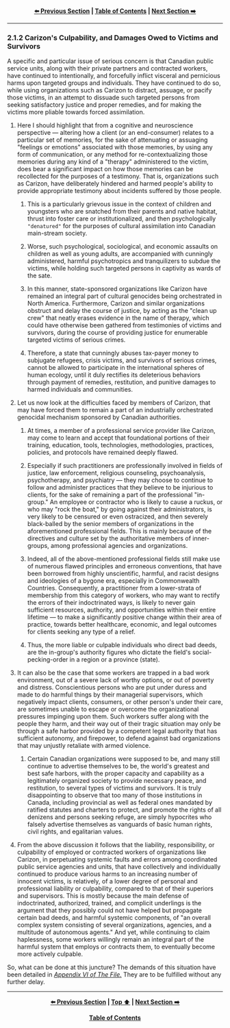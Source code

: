 <div align="center">
  
  **[:arrow_left: Previous Section][Prev] | [Table of Contents][TOC] | [Next Section :arrow_right:][Next]**
  
  [Prev]: ./02-1-1.md
  [Next]: ./02-2.md
  [TOC]: ./README.md#table-of-contents
  
</div>

---

### 2.1.2 Carizon's Culpability, and Damages Owed to Victims and Survivors

A specific and particular issue of serious concern is that Canadian public service units, along with their private partners and contracted workers, have continued to intentionally, and forcefully inflict visceral and pernicious harms upon targeted groups and individuals. They have continued to do so, while using organizations such as Carizon to distract, assuage, or pacify those victims, in an attempt to dissuade such targeted persons from seeking satisfactory justice and proper remedies, and for making the victims more pliable towards forced assimilation.

1. Here I should highlight that from a cognitive and neuroscience perspective — altering how a client (or an end-consumer) relates to a particular set of memories, for the sake of attenuating or assuaging "feelings or emotions" associated with those memories, by using any form of communication, or any method for re-contextualizing those memories during any kind of a "therapy" administered to the victim, does bear a significant impact on how those memories can be recollected for the purposes of a testimony. That is, organizations such as Carizon, have deliberately hindered and harmed people's ability to provide appropriate testimony about incidents suffered by those people. 

    1. This is a particularly grievous issue in the context of children and youngsters who are snatched from their parents and native habitat, thrust into foster care or institutionalized, and then psychologically `"denatured"` for the purposes of cultural assimilation into Canadian main-stream society. 

    1. Worse, such psychological, sociological, and economic assaults on children as well as young adults, are accompanied with cunningly administered, harmful psychotropics and tranquilizers to subdue the victims, while holding such targeted persons in captivity as wards of the sate. 

    1. In this manner, state-sponsored organizations like Carizon have remained an integral part of cultural genocides being orchestrated in North America. Furthermore, Carizon and similar organizations obstruct and delay the course of justice, by acting as the "clean up crew" that neatly erases evidence in the name of therapy, which could have otherwise been gathered from testimonies of victims and survivors, during the course of providing justice for enumerable targeted victims of serious crimes. 

    1. Therefore, a state that cunningly abuses tax-payer money to subjugate refugees, crisis victims, and survivors of serious crimes, cannot be allowed to participate in the international spheres of human ecology, until it duly rectifies its deleterious behaviors through payment of remedies, restitution, and punitive damages to harmed individuals and communities. 

1. Let us now look at the difficulties faced by members of Carizon, that may have forced them to remain a part of an industrially orchestrated genocidal mechanism sponsored by Canadian authorities. 

    1. At times, a member of a professional service provider like Carizon, may come to learn and accept that foundational portions of their training, education, tools, technologies, methodologies, practices, policies, and protocols have remained deeply flawed. 

    1. Especially if such practitioners are professionally involved in fields of justice, law enforcement, religious counseling, psychoanalysis, psychotherapy, and psychiatry — they may choose to continue to follow and administer practices that they believe to be injurious to clients, for the sake of remaining a part of the professional "in-group." An employee or contractor who is likely to cause a ruckus, or who may "rock the boat," by going against their administrators, is very likely to be censured or even ostracized, and then severely black-balled by the senior members of organizations in the aforementioned professional fields. This is mainly because of the directives and culture set by the authoritative members of inner-groups, among professional agencies and organizations. 

    1. Indeed, all of the above-mentioned professional fields still make use of numerous flawed principles and erroneous conventions, that have been borrowed from highly unscientific, harmful, and racist designs and ideologies of a bygone era, especially in Commonwealth Countries. Consequently, a practitioner from a lower-strata of membership from this category of workers, who may want to rectify the errors of their indoctrinated ways, is likely to never gain sufficient resources, authority, and opportunities within their entire lifetime — to make a significantly positive change within their area of practice, towards better healthcare, economic, and legal outcomes for clients seeking any type of a relief.

    1. Thus, the more liable or culpable individuals who direct bad deeds, are the in-group's authority figures who dictate the field's social-pecking-order in a region or a province (state).

1. It can also be the case that some workers are trapped in a bad work environment, out of a severe lack of worthy options, or out of poverty and distress. Conscientious persons who are put under duress and made to do harmful things by their managerial supervisors, which negatively impact clients, consumers, or other person's under their care, are sometimes unable to escape or overcome the organizational pressures impinging upon them. Such workers suffer along with the people they harm, and their way out of their tragic situation may only be through a safe harbor provided by a competent legal authority that has sufficient autonomy, and firepower, to defend against bad organizations that may unjustly retaliate with armed violence. 

    1. Certain Canadian organizations were supposed to be, and many still continue to advertise themselves to be, the world's greatest and best safe harbors, with the proper capacity and capability as a legitimately organized society to provide necessary peace, and restitution, to several types of victims and survivors. It is truly disappointing to observe that too many of those institutions in Canada, including provincial as well as federal ones mandated by ratified statutes and charters to protect, and promote the rights of all denizens and persons seeking refuge, are simply hypocrites who falsely advertise themselves as vanguards of basic human rights, civil rights, and egalitarian values. 

1. From the above discussion it follows that the liability, responsibility, or culpability of employed or contracted workers of organizations like Carizon, in perpetuating systemic faults and errors among coordinated public service agencies and units, that have collectively and individually continued to produce various harms to an increasing number of innocent victims, is relatively, of a lower degree of personal and professional liability or culpability, compared to that of their superiors and supervisors. This is mostly because the main defense of indoctrinated, authorized, trained, and complicit underlings is the argument that they possibly could not have helped but propagate certain bad deeds, and harmful systemic components, of "an overall complex system consisting of several organizations, agencies, and a multitude of autonomous agents." And yet, while continuing to claim haplessness, some workers willingly remain an integral part of the harmful system that employs or contracts them, to eventually become more actively culpable.

So, what can be done at this juncture? The demands of this situation have been detailed in *[Appendix VI of The File.](https://github.com/true-hindsight/grim-realities/blob/main/navigating-this-gitrepo.md#20-navigating-this-documentation)* They are to be fulfilled without any further delay. 

---
<div align="center">
  
  **[:arrow_left: Previous Section][Prev] | [Top :arrow_up:][Top] | [Next Section :arrow_right:][Next]** 
  
  **[Table of Contents][TOC]**

  [Prev]: ./02-1-1.md
  [Top]: ./02-1-2.md#212-carizons-culpability-and-damages-owed-to-victims-and-survivors
  [Next]: ./02-2.md
  [TOC]: ./README.md#table-of-contents
  
</div>

